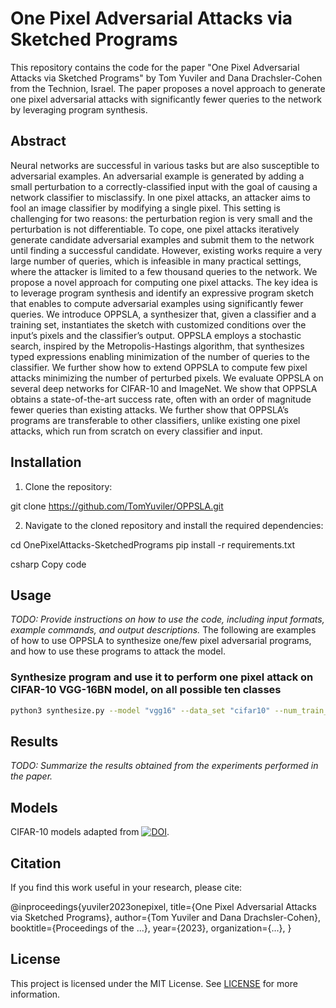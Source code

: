 # One Pixel Adversarial Attacks via Sketched Programs
This repository contains the code for the paper "One Pixel Adversarial Attacks via Sketched Programs" by Tom Yuviler and Dana Drachsler-Cohen from the Technion, Israel. The paper proposes a novel approach to generate one pixel adversarial attacks with significantly fewer queries to the network by leveraging program synthesis.

## Abstract

Neural networks are successful in various tasks but are also susceptible to adversarial examples. An adversarial
example is generated by adding a small perturbation to a correctly-classified input with the goal of causing
a network classifier to misclassify. In one pixel attacks, an attacker aims to fool an image classifier by
modifying a single pixel. This setting is challenging for two reasons: the perturbation region is very small and
the perturbation is not differentiable. To cope, one pixel attacks iteratively generate candidate adversarial
examples and submit them to the network until finding a successful candidate. However, existing works
require a very large number of queries, which is infeasible in many practical settings, where the attacker
is limited to a few thousand queries to the network. We propose a novel approach for computing one pixel
attacks. The key idea is to leverage program synthesis and identify an expressive program sketch that enables
to compute adversarial examples using significantly fewer queries. We introduce OPPSLA, a synthesizer
that, given a classifier and a training set, instantiates the sketch with customized conditions over the input’s
pixels and the classifier’s output. OPPSLA employs a stochastic search, inspired by the Metropolis-Hastings
algorithm, that synthesizes typed expressions enabling minimization of the number of queries to the classifier.
We further show how to extend OPPSLA to compute few pixel attacks minimizing the number of perturbed
pixels. We evaluate OPPSLA on several deep networks for CIFAR-10 and ImageNet. We show that OPPSLA
obtains a state-of-the-art success rate, often with an order of magnitude fewer queries than existing attacks.
We further show that OPPSLA’s programs are transferable to other classifiers, unlike existing one pixel attacks,
which run from scratch on every classifier and input.


## Installation

1. Clone the repository:

git clone https://github.com/TomYuviler/OPPSLA.git


2. Navigate to the cloned repository and install the required dependencies:

cd OnePixelAttacks-SketchedPrograms
pip install -r requirements.txt

csharp
Copy code

## Usage

_TODO: Provide instructions on how to use the code, including input formats, example commands, and output descriptions._
The following are examples of how to use OPPSLA to synthesize one/few pixel adversarial programs, and how to use these programs to attack the model.
### Synthesize program and use it to perform one pixel attack on CIFAR-10 VGG-16BN model, on all possible ten classes 
```bash
python3 synthesize.py --model "vgg16" --data_set "cifar10" --num_train_images 50 --g 0 --max_g 0 --classes_list 0 1 2 3 4 5 6 7 8 9 --max_iter 210
```

## Results

_TODO: Summarize the results obtained from the experiments performed in the paper._

## Models
CIFAR-10 models adapted from [![DOI](https://zenodo.org/badge/doi/10.5281/zenodo.4431043.svg)](http://dx.doi.org/10.5281/zenodo.4431043). 

## Citation

If you find this work useful in your research, please cite:

@inproceedings{yuviler2023onepixel,
title={One Pixel Adversarial Attacks via Sketched Programs},
author={Tom Yuviler and Dana Drachsler-Cohen},
booktitle={Proceedings of the ...},
year={2023},
organization={...},
}


## License

This project is licensed under the MIT License. See [LICENSE](LICENSE) for more information.
